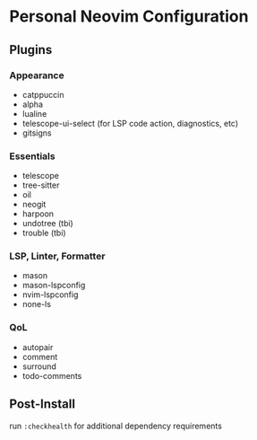 # Personal Neovim Configuration

## Plugins
### Appearance
- catppuccin
- alpha
- lualine
- telescope-ui-select (for LSP code action, diagnostics, etc)
- gitsigns
### Essentials
- telescope
- tree-sitter
- oil
- neogit
- harpoon 
- undotree (tbi)
- trouble (tbi)
### LSP, Linter, Formatter
- mason
- mason-lspconfig
- nvim-lspconfig
- none-ls
### QoL
- autopair
- comment
- surround
- todo-comments
## Post-Install
run ```:checkhealth``` for additional dependency requirements
